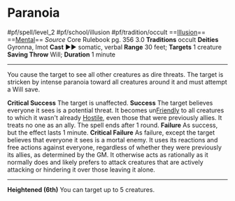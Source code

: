 # Paranoia
#pf/spell/level_2 #pf/school/illusion #pf/tradition/occult
==[Illusion](../../../Traits/Illusion.md)== ==[Mental](../../../Traits/Mental.md)==
*Source* Core Rulebook pg. 356 3.0
**Traditions** occult
**Deities** Gyronna, Imot
**Cast** ►► somatic, verbal
**Range** 30 feet; **Targets** 1 creature
**Saving Throw** Will; **Duration** 1 minute

---
You cause the target to see all other creatures as dire threats. The target is stricken by intense paranoia toward all creatures around it and must attempt a Will save.

**Critical Success** The target is unaffected.
**Success** The target believes everyone it sees is a potential threat. It becomes un[Friendly](../../../Conditions/Friendly.md) to all creatures to which it wasn't already [Hostile](../../../Conditions/Hostile.md), even those that were previously allies. It treats no one as an ally. The spell ends after 1 round.
**Failure** As success, but the effect lasts 1 minute.
**Critical Failure** As failure, except the target believes that everyone it sees is a mortal enemy. It uses its reactions and free actions against everyone, regardless of whether they were previously its allies, as determined by the GM. It otherwise acts as rationally as it normally does and likely prefers to attack creatures that are actively attacking or hindering it over those leaving it alone.

<hr>

**Heightened (6th)** You can target up to 5 creatures.